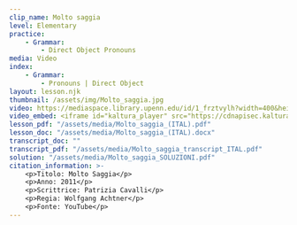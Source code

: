 ```yaml
---
clip_name: Molto saggia
level: Elementary
practice: 
    - Grammar: 
        - Direct Object Pronouns
media: Video
index: 
    - Grammar: 
        - Pronouns | Direct Object
layout: lesson.njk
thumbnail: /assets/img/Molto_saggia.jpg
video: https://mediaspace.library.upenn.edu/id/1_frztvylh?width=400&height=285&playerId=52628472
video_embed: <iframe id="kaltura_player" src="https://cdnapisec.kaltura.com/p/1147242/sp/114724200/embedIframeJs/uiconf_id/9757771/partner_id/1147242?iframeembed=true&playerId=kaltura_player&entry_id=1_frztvylh&flashvars[streamerType]=auto&amp;flashvars[localizationCode]=en&amp;flashvars[sideBarContainer.plugin]=true&amp;flashvars[sideBarContainer.position]=left&amp;flashvars[sideBarContainer.clickToClose]=true&amp;flashvars[chapters.plugin]=true&amp;flashvars[chapters.layout]=vertical&amp;flashvars[chapters.thumbnailRotator]=false&amp;flashvars[streamSelector.plugin]=true&amp;flashvars[EmbedPlayer.SpinnerTarget]=videoHolder&amp;flashvars[dualScreen.plugin]=true&amp;flashvars[Kaltura.addCrossoriginToIframe]=true&amp;&wid=1_neiq2roj" width="400" height="285" allowfullscreen webkitallowfullscreen mozAllowFullScreen allow="autoplay *; fullscreen *; encrypted-media *" sandbox="allow-downloads allow-forms allow-same-origin allow-scripts allow-top-navigation allow-pointer-lock allow-popups allow-modals allow-orientation-lock allow-popups-to-escape-sandbox allow-presentation allow-top-navigation-by-user-activation" frameborder="0" title="Molto_saggia"></iframe>
lesson_pdf: "/assets/media/Molto_saggia_(ITAL).pdf"
lesson_doc: "/assets/media/Molto_saggia_(ITAL).docx"
transcript_doc: ""
transcript_pdf: "/assets/media/Molto_saggia_transcript_ITAL.pdf"
solution: "/assets/media/Molto_saggia_SOLUZIONI.pdf"
citation_information: >- 
    <p>Titolo: Molto Saggia</p>
    <p>Anno: 2011</p>
    <p>Scrittrice: Patrizia Cavalli</p>
    <p>Regia: Wolfgang Achtner</p>
    <p>Fonte: YouTube</p>
---
```

